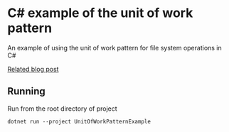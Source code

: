 # C# example of the unit of work pattern

An example of using the unit of work pattern for file system operations in C#

[Related blog post](https://caddoo.net/posts/what-is-the-unit-of-work-pattern-and-how-to-use-it/)

## Running

Run from the root directory of project

`dotnet run --project UnitOfWorkPatternExample`
